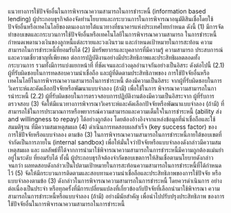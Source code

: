 แนวทางการใช้ปัจจัยอื่นในการพิจารณาความสามารถในการชำระหนี้
(information based lending)
ผู้ประกอบธุรกิจต้องจัดทำนโยบายและกระบวนการในการพิจารณาอนุมัติสินเชื่อโดยใช้
ปัจจัยอื่นหรือเทคโนโลยีของตนเองภายใต้แนวทางที่ธนาคารแห่งประเทศไทยกำหนด ดังนี้
(1) มีการจัดทําขอบเขตและกระบวนการใช้ปัจจัยอื่นหรือเทคโนโลยีในการพิจารณาความสามารถ
ในการชำระหนี้ กำหนดเพดานวงเงินของลูกหนี้แต่ละรายและวงเงินรวม และกำหนดเป้าหมายในการสะท้อน
ความสามารถในการชำระหนี้ที่ยอมรับได้
(2) มีทรัพยากรและบุคลากรที่มีความรู้ ความสามารถ ประสบการณ์ และความเชี่ยวชาญที่เพียงพอ
ต่อการปฏิบัติงานอย่างมีประสิทธิภาพและประสิทธิผลตลอดทั้งกระบวนการ รวมทั้งมีการแบ่งแยกหน้าที่
ที่ชัดเจนและถ่วงดุลอำนาจกันอย่างเป็นอิสระ ดังต่อไปนี้
(2.1) ผู้ที่รับผิดชอบในการทดสอบความน่าเชื่อถือ และผู้ที่ติดตามประสิทธิภาพของ
การใช้ปัจจัยอื่นหรือเทคโนโลยีในการพิจารณาความสามารถในการชำระหนี้ ต้องมีความเป็นอิสระ
จากผู้ที่รับผิดชอบในการวิเคราะห์และคัดเลือกปัจจัยหรือพัฒนาแบบจำลอง (ถ้ามี) เพื่อใช้ในการ
พิจารณาความสามารถในการนําระหนี้
(2.2) ผู้ที่รับผิดชอบในการตรวจสอบการปฏิบัติงานต้องมีความเป็นอิสระจาก
ผู้ที่รับการตรวจสอบ
(3) จัดให้มีแนวทางการพิจารณาวิเคราะห์และคัดเลือกปัจจัยหรือพัฒนาแบบจําลอง (ถ้ามี)
ที่สามารถใช้ในการประมาณการหรือพยากรณ์ความสามารถและความเต็มใจในการชำระหนี้ (ability
ส่ง
and willingness to repay) ได้อย่างถูกต้อง โดยต้องอ้างอิงจากแหล่งข้อมูลที่น่าเชื่อถือและใช้สมมติฐาน
ที่มีความสมเหตุสมผล
(4) ดำเนินการทดสอบผลสำเร็จ (key success factor) ของการใช้ปัจจัยหรือแบบจำลอง
ตามข้อ (3) ในการพิจารณาความสามารถในการชำระหนี้ภายใต้ขอบเขตที่จํากัดเป็นการภายใน
(internal sandbox) เพื่อให้มั่นใจว่าปัจจัยหรือแบบจำลองดังกล่าวมีความสมเหตุสมผล และ
ผลลัพธ์ที่ได้จากการนำมาใช้พิจารณาความสามารถในการชำระหนี้มีความถูกต้องแม่นยำอยู่ในระดับ
ที่ยอมรับได้ ทั้งนี้ ผู้ประกอบธุรกิจต้องจำกัดขอบเขตการให้สินเชื่อตามนโยบายดังกล่าวจนกว่า
ผลทดสอบดังกล่าวเป็นไปตามเป้าหมายในการสะท้อนความสามารถในการชำระหนี้ที่ได้กําหนดไว้
(5) จัดให้มีกระบวนการติดตามและสอบทานความน่าเชื่อถือและประสิทธิภาพของการใช้ปัจจัย
หรือแบบจําลองตามข้อ (3) ดังกล่าวในการพิจารณาความสามารถในการชำระหนี้ โดยควรดำเนินการ
อย่างต่อเนื่องเป็นประจำ หรือทุกครั้งที่มีการเปลี่ยนแปลงที่เกี่ยวข้องกับปัจจัยที่เลือกนำมาใช้พิจารณา
ความสามารถในการชำระหนี้หรือแบบจำลอง (ถ้ามี) อย่างมีนัยสำคัญ เพื่อนำไปปรับปรุงประสิทธิภาพ
ของการใช้ปัจจัยอื่นในการพิจารณาความสามารถในการชำระหนี้
